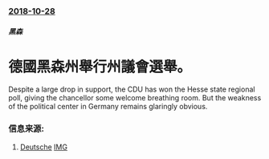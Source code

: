### [2018-10-28](/news/2018/10/28/index.md)

##### 黑森
# 德國黑森州舉行州議會選舉。 

Despite a large drop in support, the CDU has won the Hesse state regional poll, giving the chancellor some welcome breathing room. But the weakness of the political center in Germany remains glaringly obvious.


### 信息来源:

1. [Deutsche](https://www.dw.com/en/chancellor-angela-merkels-conservatives-eke-out-win-in-hesse-election/a-46064510) [IMG](https://www.dw.com/image/46067905_7.png)
